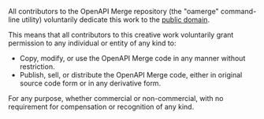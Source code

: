 All contributors to the OpenAPI Merge repository (the "oamerge" command-line utility) voluntarily
dedicate this work to the [public domain](http://en.wikipedia.org/wiki/Public_Domain).

This means that all contributors to this creative work voluntarily grant permission to any
individual or entity of any kind to:

- Copy, modify, or use the OpenAPI Merge code in any manner without restriction.
- Publish, sell, or distribute the OpenAPI Merge code, either in original source code form or in any derivative form.

For any purpose, whether commercial or non-commercial, with no requirement for compensation or recognition of any kind.
